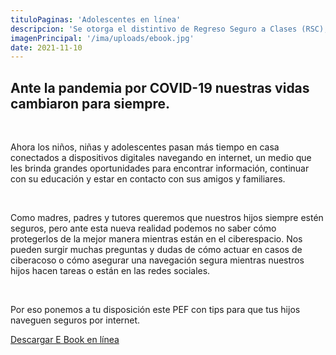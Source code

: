 ```yaml
---
tituloPaginas: 'Adolescentes en línea'
descripcion: 'Se otorga el distintivo de Regreso Seguro a Clases (RSC), el cual la identifica como escuela segura y comprometida en el ámbito de su competencia para dar cumplimiento al servicio público educativo.'
imagenPrincipal: '/ima/uploads/ebook.jpg'
date: 2021-11-10
---
```


## Ante la pandemia por COVID-19 nuestras vidas cambiaron para siempre.

<br>

Ahora los niños, niñas y adolescentes pasan más tiempo en casa conectados a dispositivos digitales navegando en internet, un medio que les brinda grandes oportunidades para encontrar información, continuar con su educación y estar en contacto con sus amigos y familiares.

<br>

Como madres, padres y tutores queremos que nuestros hijos siempre estén seguros, pero ante esta nueva realidad podemos no saber cómo protegerlos de la mejor manera mientras están en el ciberespacio. Nos pueden surgir muchas preguntas y dudas de cómo actuar en casos de ciberacoso o cómo asegurar una navegación segura mientras nuestros hijos hacen tareas o están  en las redes sociales.

<br>

Por eso ponemos a tu disposición este PEF con tips para que tus hijos naveguen seguros por internet.



[Descargar E Book en línea](/ima/uploads/ebook.pdf)

